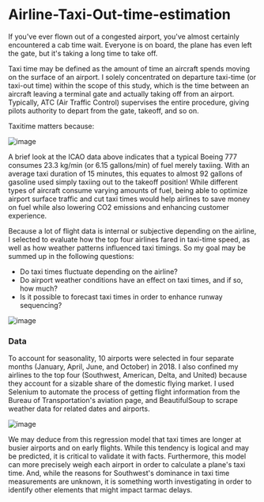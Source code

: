 # Airline-Taxi-Out-time-estimation

If you've ever flown out of a congested airport, you've almost certainly encountered a cab time wait. Everyone is on board, the plane has even left the gate, but it's taking a long time to take off.

Taxi time may be defined as the amount of time an aircraft spends moving on the surface of an airport. I solely concentrated on departure taxi-time (or taxi-out time) within the scope of this study, which is the time between an aircraft leaving a terminal gate and actually taking off from an airport. Typically, ATC (Air Traffic Control) supervises the entire procedure, giving pilots authority to depart from the gate, takeoff, and so on.

Taxitime matters because:

![image](https://user-images.githubusercontent.com/47337257/151247755-b5542d99-318d-4836-92dc-b09e53a0e211.png)

A brief look at the ICAO data above indicates that a typical Boeing 777 consumes 23.3 kg/min (or 6.15 gallons/min) of fuel merely taxiing. With an average taxi duration of 15 minutes, this equates to almost 92 gallons of gasoline used simply taxiing out to the takeoff position!
While different types of aircraft consume varying amounts of fuel, being able to optimize airport surface traffic and cut taxi times would help airlines to save money on fuel while also lowering CO2 emissions and enhancing customer experience.

Because a lot of flight data is internal or subjective depending on the airline, I selected to evaluate how the top four airlines fared in taxi-time speed, as well as how weather patterns influenced taxi timings. So my goal may be summed up in the following questions:

- Do taxi times fluctuate depending on the airline?
- Do airport weather conditions have an effect on taxi times, and if so, how much?
- Is it possible to forecast taxi times in order to enhance runway sequencing?

![image](https://user-images.githubusercontent.com/47337257/151253099-a709e4a6-db89-4577-b113-325babd05c25.png)

### Data
To account for seasonality, 10 airports were selected in four separate months (January, April, June, and October) in 2018. I also confined my airlines to the top four (Southwest, American, Delta, and United) because they account for a sizable share of the domestic flying market. I used Selenium to automate the process of getting flight information from the Bureau of Transportation's aviation page, and BeautifulSoup to scrape weather data for related dates and airports.


![image](https://user-images.githubusercontent.com/47337257/151258226-d181095c-32f4-4098-9d1a-c02974cd0f1f.png)

We may deduce from this regression model that taxi times are longer at busier airports and on early flights. While this tendency is logical and may be predicted, it is critical to validate it with facts. Furthermore, this model can more precisely weigh each airport in order to calculate a plane's taxi time.
And, while the reasons for Southwest's dominance in taxi time measurements are unknown, it is something worth investigating in order to identify other elements that might impact tarmac delays.

